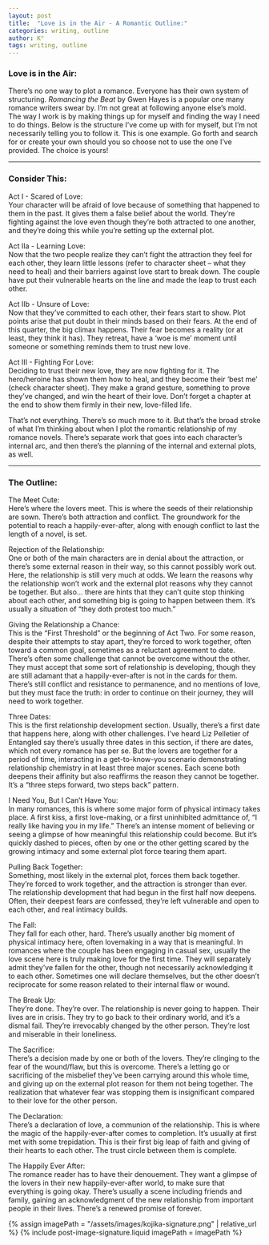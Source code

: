 ```yaml
---
layout: post
title:  "Love is in the Air - A Romantic Outline:"
categories: writing, outline
author: K°
tags: writing, outline
---
```


### Love is in the Air:
There’s no one way to plot a romance. Everyone has their own system of structuring. *Romancing the Beat* by Gwen Hayes is a popular one many romance writers swear by. I’m not great at following anyone else’s mold. The way I work is by making things up for myself and finding the way I need to do things. Below is the structure I’ve come up with for myself, but I’m not necessarily telling you to follow it. This is one example. Go forth and search for or create your own should you so choose not to use the one I’ve provided. The choice is yours!

---

### Consider This:
Act I - Scared of Love:  
Your character will be afraid of love because of something that happened to them in the past. It gives them a false belief about the world. They’re fighting against the love even though they’re both attracted to one another, and they’re doing this while you’re setting up the external plot.

Act IIa - Learning Love:  
Now that the two people realize they can’t fight the attraction they feel for each other, they learn little lessons (refer to character sheet – what they need to heal) and their barriers against love start to break down. The couple have put their vulnerable hearts on the line and made the leap to trust each other.

Act IIb - Unsure of Love:  
Now that they’ve committed to each other, their fears start to show. Plot points arise that put doubt in their minds based on their fears. At the end of this quarter, the big climax happens. Their fear becomes a reality (or at least, they think it has). They retreat, have a ‘woe is me’ moment until someone or something reminds them to trust new love.

Act III - Fighting For Love:  
Deciding to trust their new love, they are now fighting for it. The hero/heroine has shown them how to heal, and they become their ‘best me’ (check character sheet). They make a grand gesture, something to prove they’ve changed, and win the heart of their love. Don’t forget a chapter at the end to show them firmly in their new, love-filled life.

That’s not everything. There’s so much more to it. But that’s the broad stroke of what I’m thinking about when I plot the romantic relationship of my romance novels. There’s separate work that goes into each character’s internal arc, and then there’s the planning of the internal and external plots, as well.

---

### The Outline:
The Meet Cute:  
Here’s where the lovers meet. This is where the seeds of their relationship are sown. There’s both attraction and conflict. The groundwork for the potential to reach a happily-ever-after, along with enough conflict to last the length of a novel, is set.

Rejection of the Relationship:  
One or both of the main characters are in denial about the attraction, or there’s some external reason in their way, so this cannot possibly work out. Here, the relationship is still very much at odds. We learn the reasons why the relationship won’t work and the external plot reasons why they cannot be together. But also… there are hints that they can’t quite stop thinking about each other, and something big is going to happen between them. It’s usually a situation of “they doth protest too much.”

Giving the Relationship a Chance:  
This is the “First Threshold” or the beginning of Act Two. For some reason, despite their attempts to stay apart, they’re forced to work together, often toward a common goal, sometimes as a reluctant agreement to date. There’s often some challenge that cannot be overcome without the other. They must accept that some sort of relationship is developing, though they are still adamant that a happily-ever-after is not in the cards for them. There’s still conflict and resistance to permanence, and no mentions of love, but they must face the truth: in order to continue on their journey, they will need to work together.

Three Dates:  
This is the first relationship development section. Usually, there’s a first date that happens here, along with other challenges. I’ve heard Liz Pelletier of Entangled say there’s usually three dates in this section, if there are dates, which not every romance has per se. But the lovers are together for a period of time, interacting in a get-to-know-you scenario demonstrating relationship chemistry in at least three major scenes. Each scene both deepens their affinity but also reaffirms the reason they cannot be together. It’s a “three steps forward, two steps back” pattern.

I Need You, But I Can’t Have You:  
In many romances, this is where some major form of physical intimacy takes place. A first kiss, a first love-making, or a first uninhibited admittance of, “I really like having you in my life.” There’s an intense moment of believing or seeing a glimpse of how meaningful this relationship could become. But it’s quickly dashed to pieces, often by one or the other getting scared by the growing intimacy and some external plot force tearing them apart.

Pulling Back Together:  
Something, most likely in the external plot, forces them back together. They’re forced to work together, and the attraction is stronger than ever. The relationship development that had begun in the first half now deepens. Often, their deepest fears are confessed, they’re left vulnerable and open to each other, and real intimacy builds.

The Fall:  
They fall for each other, hard. There’s usually another big moment of physical intimacy here, often lovemaking in a way that is meaningful. In romances where the couple has been engaging in casual sex, usually the love scene here is truly making love for the first time. They will separately admit they’ve fallen for the other, though not necessarily acknowledging it to each other. Sometimes one will declare themselves, but the other doesn’t reciprocate for some reason related to their internal flaw or wound.

The Break Up:  
They’re done. They’re over. The relationship is never going to happen. Their lives are in crisis. They try to go back to their ordinary world, and it’s a dismal fail. They’re irrevocably changed by the other person. They’re lost and miserable in their loneliness.

The Sacrifice:  
There’s a decision made by one or both of the lovers. They’re clinging to the fear of the wound/flaw, but this is overcome. There’s a letting go or sacrificing of the misbelief they’ve been carrying around this whole time, and giving up on the external plot reason for them not being together. The realization that whatever fear was stopping them is insignificant compared to their love for the other person.

The Declaration:  
There’s a declaration of love, a communion of the relationship. This is where the magic of the happily-ever-after comes to completion. It’s usually at first met with some trepidation. This is their first big leap of faith and giving of their hearts to each other. The trust circle between them is complete.

The Happily Ever After:  
The romance reader has to have their denouement. They want a glimpse of the lovers in their new happily-ever-after world, to make sure that everything is going okay. There’s usually a scene including friends and family, gaining an acknowledgment of the new relationship from important people in their lives. There’s a renewed promise of forever.

<!-- signature -->
{% assign imagePath = "/assets/images/kojika-signature.png" | relative_url %}
{% include post-image-signature.liquid imagePath = imagePath %}

<script>
    $(".navbar").removeClass("navbar").addClass("navbar-kiss");
</script>
